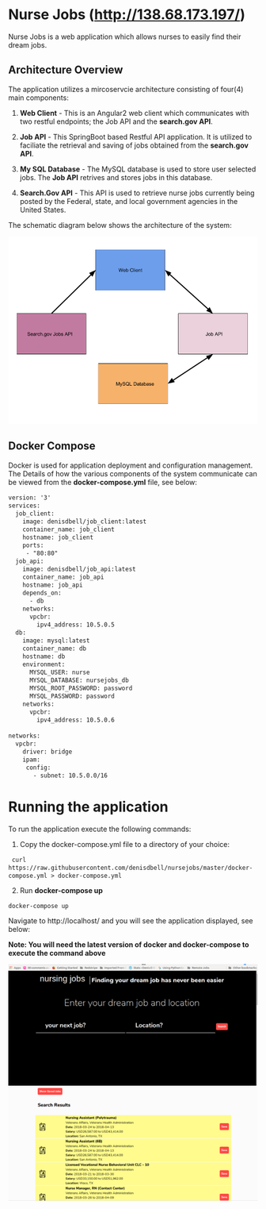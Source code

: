# Nurse Jobs (http://138.68.173.197/)

Nurse Jobs is a web application which allows nurses to easily find their dream jobs.

## Architecture Overview

The application utilizes a mircoservcie architecture consisting of four(4) main components:

1. **Web Client** - This is an Angular2 web client which communicates with two restful endpoints; the Job API and the **search.gov API**.

2. **Job API** - This SpringBoot based Restful API application. It is utilized to faciliate the retrieval and saving of jobs  obtained from the **search.gov API**.

3. **My SQL Database** - The MySQL database is used to store user selected jobs. The **Job API** retrives and stores jobs in this database.

4. **Search.Gov API** - This API is used to retrieve nurse jobs currently being posted by the Federal, state, and local government agencies in the United States. 

The schematic diagram below shows the architecture of the system:

![alt text](https://github.com/denisdbell/nursejobs/raw/master/job_client/src/assets/NurseJobsArchitecture.png "Architecture")

## Docker Compose

Docker is used for application deployment and configuration management. The Details of how the various components of the system communicate can be viewed from the **docker-compose.yml** file, see below:

```
version: '3'
services:
  job_client:
    image: denisdbell/job_client:latest
    container_name: job_client
    hostname: job_client
    ports:
     - "80:80"
  job_api:
    image: denisdbell/job_api:latest
    container_name: job_api
    hostname: job_api
    depends_on:
      - db
    networks:
      vpcbr:
        ipv4_address: 10.5.0.5
  db:
    image: mysql:latest 
    container_name: db
    hostname: db
    environment:
      MYSQL_USER: nurse
      MYSQL_DATABASE: nursejobs_db
      MYSQL_ROOT_PASSWORD: password
      MYSQL_PASSWORD: password
    networks:
      vpcbr:
        ipv4_address: 10.5.0.6

networks:
  vpcbr:
    driver: bridge
    ipam:
     config:
       - subnet: 10.5.0.0/16
```
# Running the application


To run the application execute the following commands:


1. Copy the docker-compose.yml file to a directory of your choice:
```
 curl https://raw.githubusercontent.com/denisdbell/nursejobs/master/docker-compose.yml > docker-compose.yml  
```
2. Run **docker-compose up**
```
docker-compose up
```
Navigate to http://localhost/ and you will see the application displayed, see below:

**Note: You will need the latest version of docker and docker-compose to execute the command above**


![alt text](https://github.com/denisdbell/nursejobs/raw/master/job_client/src/assets/search.png "Architecture")
![alt text](https://github.com/denisdbell/nursejobs/raw/master/job_client/src/assets/search_view.png "Architecture")




